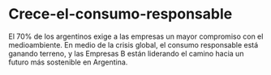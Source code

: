 # Crece-el-consumo-responsable
El 70% de los argentinos exige a las empresas un mayor compromiso con el medioambiente. En medio de la crisis global, el consumo responsable está ganando terreno, y las Empresas B están liderando el camino hacia un futuro más sostenible en Argentina.
